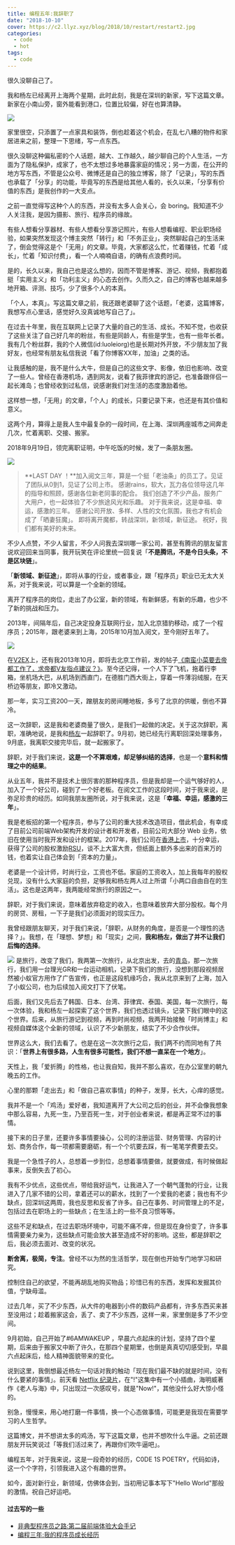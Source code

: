 ```yaml
---
title: 编程五年:我辞职了
date: "2018-10-10"
cover: https://c2.llyz.xyz/blog/2018/10/restart/restart2.jpg
categories:
  - code
  - hot
tags:
  - code
---
```


很久没聊自己了。

我和杨左已经离开上海两个星期，此时此刻，我是在深圳的新家，写下这篇文章。新家在小南山旁，窗外能看到港口，位置比较偏，好在也算清静。

![](https://c2.llyz.xyz/blog/2018/10/restart/restart2.jpg)

家里很空，只添置了一点家具和装饰，倒也趁着这个机会，在乱七八糟的物件和家居进来之前，整理一下思绪，写一点东西。

很久没聊这种偏私密的个人话题，越大、工作越久，越少聊自己的个人生活，一方面为了隐私保护，成家了，也不太想过多地暴露家庭的情况；另一方面，在公开的地方写东西，不管是公众号、微博还是自己的独立博客，除了「记录」，写的东西也承载了「分享」的功能，毕竟写的东西是给其他人看的，长久以来，「分享有价值的东西」是我创作的一大支点。

之前一直觉得写这种个人的东西，并没有太多人会关心，会 boring。我知道不少人关注我，是因为摄影、旅行、程序员的缘故。

有些人想看分享器材、有些人想看分享游记照片，有些人想看编程、职业职场经验，如果突然发现这个博主突然「转行」和「不务正业」，突然聊起自己的生活来了，倒会觉得这是个「无用」的文章。毕竟，大家都这么忙，忙着赚钱，忙着「成长」，忙着「知识付费」，看一个人喃喃自语，的确有点浪费时间。

是的，长久以来，我自己也是这么想的，因而不管是博客、游记、视频，我都抱着挺「实用主义」和「功利主义」的心态去创作。久而久之，自己的博客也越来越多地开箱、评测、技巧，少了很多个人的本真。

「个人，本真」。写这篇文章之前，我还跟老婆聊了这个话题，「老婆，这篇博客，我想写点心里话，感觉好久没真诚地写自己了」。

在过去十年里，我在互联网上记录了大量的自己的生活、成长。不知不觉，也收获了这些关注了自己好几年的粉丝，有些是同龄人，有些是学生，也有一些年长者。我有几个粉丝群，我的个人微信(id:luoleiorg)也是长期对外开放，不少朋友加了我好友，也经常有朋友私信我说「看了你博客XX年，加油」之类的话。

让我感触的是，我不是什么大牛，但是自己的这些文字、影像，依旧也影响、改变了一些人。曾经在香港机场，遇到网友，说看了我菲律宾的游记，也准备跟伴侣一起长滩岛；也曾经收到过私信，说感谢我们对生活的态度激励着他。

这样想一想，「无用」的文章，「个人」的成长，只要记录下来，也还是有其价值和意义。

这两个月，算得上是我人生中最复杂的一段时间，在上海、深圳两座城市之间奔走几次，忙着离职、交接、搬家。

2018年9月19日，领完离职证明，中午吃饭的时候，发了一条朋友圈。

![](https://c2.llyz.xyz/blog/2018/10/restart/restart1.jpg)

> **LAST DAY ！**加入阅文三年，算是一个挺「老油条」的员工了。见证了团队从0到1，见证了公司上市。 感谢rains，软大，瓦力各位领导这几年的指导和照顾，感谢各位新老同事的配合。 我们创造了不少产品，服务广大用户，也一起体验了不少旅途风光和乐趣。 对于我来说，这是幸福、幸运，感激的三年。 感谢公司开放、多样、人性的文化氛围，我也才有机会成了「晒妻狂魔」。 即将离开魔都，转战深圳，新领域，新征途。 祝好，我们都有美好的未来。

不少人点赞，不少人留言，不少人问我去深圳哪一家公司，甚至有腾讯的朋友留言说欢迎回来当同事，我开玩笑在评论里统一回复说「**不是腾讯，不是今日头条，不是区块链**」。

「**新领域、新征途**」，即将从事的行业，或者事业，跟「程序员」职业已无太大关系，对于我来说，可以算是一个全新的领域。

离开了程序员的岗位，走出了办公室，新的领域，有新鲜感，有新的乐趣，也少不了新的挑战和压力。

2013年，间隔年后，自己决定投身互联网行业，加入北京猎豹移动，成了一个程序员；2015年，跟老婆来到上海，2015年10月加入阅文，至今刚好五年了。

![](https://c2.llyz.xyz/blog/2018/10/restart/restart4.jpg)

在[V2EX](https://www.v2ex.com/t/84866#reply36)上，还有我2013年10月，即将去北京工作前，发的帖子[《南蛮小菜要去帝都工作了，求帝都V友指点建议？》](https://www.v2ex.com/t/84866#reply36)。至今还记得，一个人下了飞机，拖着行李箱，坐机场大巴，从机场到西直门，在德胜门西大街上，穿着一件薄羽绒服，在天桥边等朋友，即冷又激动。

那一年，实习工资200一天，蹭朋友的房间睡地板，多亏了北京的供暖，倒也不算冷。

这一次辞职，这是我和老婆商量了很久，是我们一起做的决定。关于这次辞职，离职，准确地说，是我和[杨左](https://weibo.com/809033993)一起辞职了。9月初，她已经先行离职回深处理事务，9月底，我离职交接完毕后，就一起搬家了。

辞职，对于我们来说，**这是一个不算艰难，却足够纠结的选择**，也是一个**意料和情理之中的结果**。

从业五年，我并不是技术上很厉害的那种程序员，但是我却是一个运气够好的人，加入了一个好公司，碰到了一个好老板。在阅文工作的这段时间，对于我来说，是弥足珍贵的经历。如同我朋友圈所说，对于我来说，这是「**幸福、幸运，感激的三年**」。

我是老板招的第一个程序员，参与了公司的重大技术改造项目，借此机会，有幸成了目前公司前端Web架构开发的设计者和开发者，目前公司大部分 Web 业务，依旧在使用当时我开发和设计的框架。2017年，我们公司在[香港上市](https://stock.finance.sina.com.cn/hkstock/quotes/00772.html)，十分幸运，获得了公司的股权激励[RSU](https://www.zhihu.com/question/19853693)，谈不上大富大贵，但纸面上额外多出来的百来万的钱，也着实让自己体会到「资本的力量」。

老婆是一个设计师，时尚行业，工资也不低。家庭的工资收入，加上我每年的股权兑现，没有什么大家庭的负担，足够我和杨左两人过上所谓「小两口自由自在的生活」。这也是这两年，我两能经常旅行的原因之一。

辞职，对于我们来说，意味着放弃稳定的收入，也意味着放弃大部分股权。每个月的房贷、房租，一下子是我们必须面对的现实压力。

我曾经跟朋友聊天，对于我们来说，「辞职，从财务的角度，是否是一个理性的选择？」。我想，在「理想、梦想」和「现实」之间，**我和杨左，做出了并不让我们后悔的选择**。

![](https://c2.llyz.xyz/blog/2018/10/restart/restart5.jpg) 是旅行，改变了我们，我两第一次旅行，从北京出发，去的[青岛](https://luolei.org/tag/qing-dao/)，那一次旅行，我们用一台理光GR和一台运动相机，记录下我们的旅行，没想到那段视频居然被小蚁官方用作了广告宣传，也正是这段机缘巧合，我从北京来到了上海，加入了小蚁公司，也为后续加入阅文打下了伏笔。

后面，我们又先后去了韩国、日本、台湾、菲律宾、泰国、美国，每一次旅行，每一次体验，我和杨左一起探索了这个世界，我们也透过镜头，记录下我们眼中的这个世界。后来，从旅行游记到视频，再到时尚视频，我两开始接触「时尚博主」和视频自媒体这个全新的领域，认识了不少新朋友，结实了不少合作伙伴。

世界这么大，我们去看了。也是在这一次次旅行之后，我们两不约而同地有了共识：「**世界上有很多路，人生有很多可能性，我们不想一直呆在一个地方**」。

天性上，我「爱折腾」的性格，也让我自知，我并不那么喜欢，在办公室里的朝九晚五的工作。

心里的那颗「走出去」和「做自己喜欢事情」的种子，发芽，长大，心痒的感觉。

我并不是一个「鸡汤」爱好者，我知道离开了大公司之后的创业，并不会像我想象中那么容易，九死一生，乃至百死一生，对于创业者来说，都是再正常不过的事情。

接下来的日子里，还要许多事情要操心，公司的注册运营、财务管理、内容的计划、商务合作，每一项都需要磨砺，有一个个坑要去踩，有一笔笔学费要去交。

我是一个急性子的人，总想着一步到位，总想着事情要做，就要做成，有时候做起事来，反倒失去了初心。

我有不少优点，这些优点，带给我好运气，让我进入了一个朝气蓬勃的行业，让我进入了几家不错的公司，拿着还可以的薪水，找到了一个爱我的老婆；我也有不少缺点，回深圳这两周，我也反思和反省了许多。自己在事务、时间管理上的不足，包括过去在职场上的一些缺点；在生活上的一些不良习惯等等。

这些不足和缺点，在过去职场环境中，可能不痛不痒，但是现在身份变了，许多事情需要亲力亲为，这些缺点可能会放大甚至造成不好的影响。这些，都是辞职之后，我必须去面对、改变的状况。

**断舍离，极简，专注**。曾经不以为然的生活哲学，现在倒也开始专门地学习和研究。

控制住自己的欲望，不能再胡乱地购买物品；珍惜已有的东西，发挥和发掘其价值，宁缺毋滥。

过去几年，买了不少东西，从大件的电器到小件的数码产品都有，许多东西买来甚至没用过；趁着搬家这会，丢了、卖了不少东西，这样一来，家里倒是多了不少空间。

9月初始，自己开始了#6AMWAKEUP ，早晨六点起床的计划，坚持了四个星期，后来由于搬家又中断了许久，在那四个星期里，也倒是真真切切感受到，早晨六点起床后，给人精神面貌带来的变化。

说到这里，我倒想最近杨左一句话对我的触动「现在我们最不缺的就是时间，没有什么要紧的事情」。前天看 [Netflix 纪录片](https://www.netflix.com/title/80216752)，在"!"这集中有一个小插曲，海明威著作《老人与海》中，只出现过一次感叹号，就是"Now!"，其他没什么好大惊小怪的。

别急，慢慢来，用心地打磨一件事情，换一个心态做事情，可能更是我现在需要学习的人生哲学。

这篇博文，并不想讲太多的鸡汤，写下这篇文章，也并不想吹什么牛逼。之前还跟朋友开玩笑说过「等我们活过来了，再跟你们吹牛逼吧」。

编程五年，对于我来说，这是一段奇妙的经历，C0DE 1S POETRY，代码如诗，这一个个字符，引领我进入这个有趣的世界。

如今，面对新行业，新领域，仿佛体会到，当初用记事本写下"Hello World"那般的激情。祝自己好运吧。

#### 过去写的一些

- [非典型程序员之路:第二届前端体验大会手记](https://luolei.org/feexp-2017-shenzhen/)
- [编程三年:我的程序员成长经历](https://luolei.org/how-i-became-a-programmer/)
